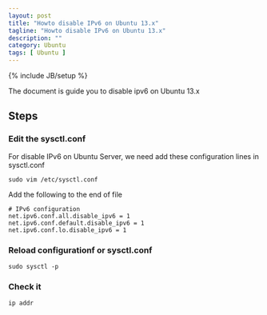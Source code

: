 ```yaml
---
layout: post
title: "Howto disable IPv6 on Ubuntu 13.x"
tagline: "Howto disable IPv6 on Ubuntu 13.x"
description: ""
category: Ubuntu 
tags: [ Ubuntu ]
---
```

{% include JB/setup %}

The document is guide you to disable ipv6 on Ubuntu 13.x

## Steps

### Edit the sysctl.conf

For disable IPv6 on Ubuntu Server, we need add these configuration lines in sysctl.conf

	sudo vim /etc/sysctl.conf

Add the following to the end of file

	# IPv6 configuration
	net.ipv6.conf.all.disable_ipv6 = 1
	net.ipv6.conf.default.disable_ipv6 = 1
	net.ipv6.conf.lo.disable_ipv6 = 1


###  Reload configurationf or sysctl.conf

	sudo sysctl -p

### Check it

	ip addr

